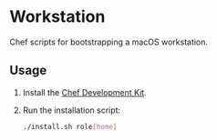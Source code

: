 # Workstation

Chef scripts for bootstrapping a macOS workstation.

## Usage

1. Install the [Chef Development Kit](https://downloads.chef.io/chefdk).
2. Run the installation script:

   ```sh
   ./install.sh role[home]
   ```
